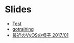 # Slides

* [Test](http://slides.higebu.com/?test.md)
* [gotraining](http://slides.higebu.com/?gotraining.md)
* [最近のVyOSの様子 2017/01](http://slides.higebu.com/?slides/vyos-201701.md)
